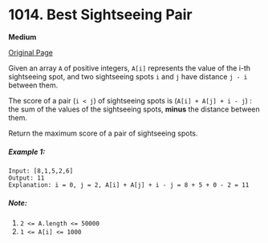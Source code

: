 # 1014. Best Sightseeing Pair

**Medium**

[Original Page](https://leetcode.com/problems/best-sightseeing-pair/)

Given an array `A` of positive integers, `A[i]` represents the value of the i-th sightseeing spot, and two sightseeing spots `i` and `j` have distance `j - i` between them.

The score of a pair (`i < j`) of sightseeing spots is (`A[i] + A[j] + i - j`) : the sum of the values of the sightseeing spots, __minus__ the distance between them.

Return the maximum score of a pair of sightseeing spots.

##### Example 1:
```
Input: [8,1,5,2,6]
Output: 11
Explanation: i = 0, j = 2, A[i] + A[j] + i - j = 8 + 5 + 0 - 2 = 11
```

##### Note:
1. `2 <= A.length <= 50000`
2. `1 <= A[i] <= 1000`

